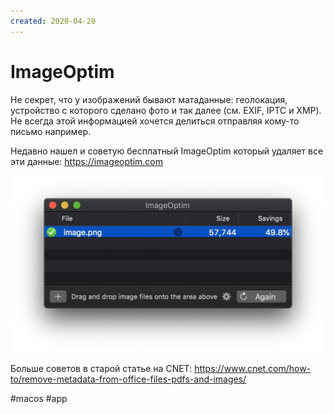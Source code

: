 ```yaml
---
created: 2020-04-20
---
```


# ImageOptim

Не секрет, что у изображений бывают матаданные: геолокация, устройство с которого сделано фото и так далее (см. EXIF, IPTC и XMP). Не всегда этой информацией хочется делиться отправляя кому-то письмо например.

Недавно нашел и советую бесплатный ImageOptim который удаляет все эти данные:
https://imageoptim.com

![ImageOptim screenshot](imageoptim.jpeg "ImageOptim screenshot")

Больше советов в старой статье на CNET:
https://www.cnet.com/how-to/remove-metadata-from-office-files-pdfs-and-images/

#macos #app
